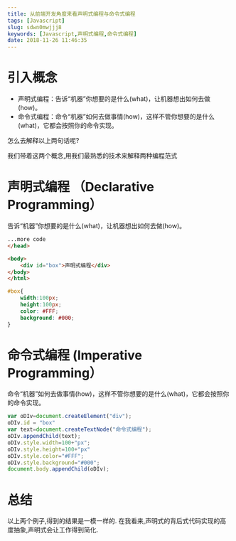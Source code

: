 ```yaml
---
title: 从前端开发角度来看声明式编程与命令式编程
tags: [Javascript]
slug: sdwn0mwjjj8
keywords: [Javascript,声明式编程,命令式编程]
date: 2018-11-26 11:46:35
---
```


# 引入概念
* 声明式编程：告诉“机器”你想要的是什么(what)，让机器想出如何去做(how)。
* 命令式编程：命令“机器”如何去做事情(how)，这样不管你想要的是什么(what)，它都会按照你的命令实现。

怎么去解释以上两句话呢?

我们带着这两个概念,用我们最熟悉的技术来解释两种编程范式



# 声明式编程 （Declarative Programming）

告诉“机器”你想要的是什么(what)，让机器想出如何去做(how)。

```html
...more code
</head>

<body>
    <div id="box">声明式编程</div>
</body>
</html>
```

```css
#box{
    width:100px;
    height:100px;
    color: #FFF;
    background: #000;
}
```

# 命令式编程 (Imperative Programming）
命令“机器”如何去做事情(how)，这样不管你想要的是什么(what)，它都会按照你的命令实现。

```js
var oDIv=document.createElement("div");
oDIv.id = "box"
var text=document.createTextNode("命令式编程");
oDIv.appendChild(text);
oDIv.style.width=100+"px";
oDIv.style.height=100+"px"
oDIv.style.color="#FFF";
oDIv.style.background="#000";
document.body.appendChild(oDIv);
```


# 总结

以上两个例子,得到的结果是一模一样的.
在我看来,声明式的背后式代码实现的高度抽象,声明式会让工作得到简化.

